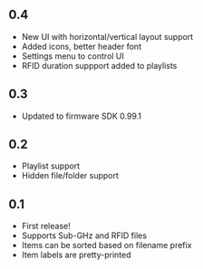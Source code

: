 ## 0.4
- New UI with horizontal/vertical layout support
- Added icons, better header font
- Settings menu to control UI
- RFID duration suppport added to playlists
	
## 0.3
- Updated to firmware SDK 0.99.1

## 0.2
- Playlist support
- Hidden file/folder support

## 0.1
- First release!
- Supports Sub-GHz and RFID files
- Items can be sorted based on filename prefix
- Item labels are pretty-printed
